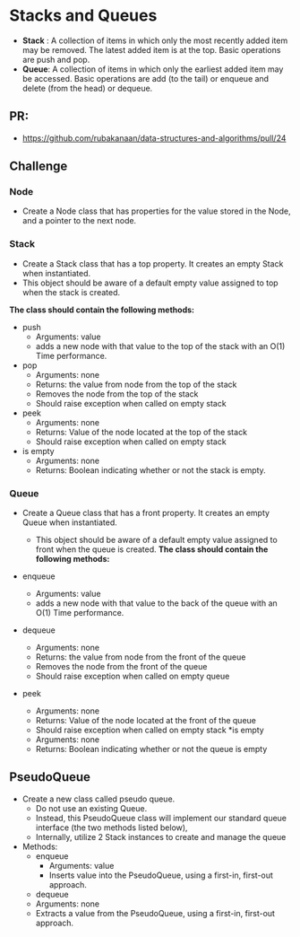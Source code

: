 # Stacks and Queues

* **Stack** : A collection of items in which only the most recently added item may be removed. The latest added item is at the top. Basic operations are push and pop.
* **Queue**:   A collection of items in which only the earliest added item may be accessed. Basic operations are add (to the tail) or enqueue and delete (from the head) or dequeue.

## PR:

* https://github.com/rubakanaan/data-structures-and-algorithms/pull/24

## Challenge

### Node

  * Create a Node class that has properties for the value stored in the Node, and a pointer to the next node.

### Stack

  * Create a Stack class that has a top property. It creates an empty Stack when instantiated.
  * This object should be aware of a default empty value assigned to top when the stack is created.

**The class should contain the following methods:**
* push
  * Arguments: value
  * adds a new node with that value to the top of the stack with an O(1) Time performance.
* pop
  * Arguments: none
  * Returns: the value from node from the top of the stack
  * Removes the node from the top of the stack
  * Should raise exception when called on empty stack
* peek
  * Arguments: none
  * Returns: Value of the node located at the top of the stack
  * Should raise exception when called on empty stack
* is empty
  * Arguments: none
  * Returns: Boolean indicating whether or not the stack is empty.


### Queue

* Create a Queue class that has a front property. It creates an empty Queue when instantiated.
  * This object should be aware of a default empty value assigned to front when the queue is created.
**The class should contain the following methods:**

* enqueue
  * Arguments: value
  * adds a new node with that value to the back of the queue with an O(1) Time performance.
* dequeue
  * Arguments: none
  * Returns: the value from node from the front of the queue
  * Removes the node from the front of the queue
  * Should raise exception when called on empty queue
* peek
  * Arguments: none
  * Returns: Value of the node located at the front of the queue
  * Should raise exception when called on empty stack
*is empty
  * Arguments: none
  * Returns: Boolean indicating whether or not the queue is empty


## PseudoQueue

* Create a new class called pseudo queue.
  * Do not use an existing Queue.
  * Instead, this PseudoQueue class will implement our standard queue interface (the two methods listed below),
  * Internally, utilize 2 Stack instances to create and manage the queue
* Methods:
  * enqueue
    * Arguments: value
    * Inserts value into the PseudoQueue, using a first-in, first-out approach.
  * dequeue
  * Arguments: none
  * Extracts a value from the PseudoQueue, using a first-in, first-out approach.

